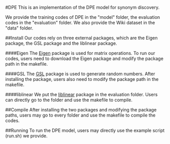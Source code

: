 #DPE
This is an implementation of the DPE model for synonym discovery. 

We provide the training codes of DPE in the "model" folder, the evaluation codes in the "evaluation" folder. We also provide the Wiki dataset in the "data" folder.

##Install
Our codes rely on three external packages, which are the Eigen package, the GSL package and the liblinear package.

####Eigen
The [Eigen](http://eigen.tuxfamily.org/index.php?title=Main_Page) package is used for matrix operations. To run our codes, users need to download the Eigen package and modify the package path in the makefile.

####GSL
The [GSL](https://www.gnu.org/software/gsl/) package is used to generate random numbers. After installing the package, users also need to modify the package path in the makefile. 

####liblinear
We put the [liblinear](https://www.csie.ntu.edu.tw/~cjlin/liblinear/) package in the evaluation folder. Users can directly go to the folder and use the makefile to compile.

##Compile
After installing the two packages and modifying the package paths, users may go to every folder and use the makefile to compile the codes.

##Running
To run the DPE model, users may directly use the example script (run.sh) we provide.
